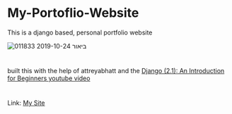 # My-Portoflio-Website
This is a django based, personal portfolio website

![ביאור 2019-10-24 011833](https://user-images.githubusercontent.com/44756354/67438471-3fa74000-f5fc-11e9-8a25-ba7133de6551.png)

#
built this with the help of attreyabhatt and the [Django (2.1): An Introduction
for Beginners youtube video](https://www.youtube.com/watch?v=ehCjpQXetgo&list=PLhTjy8cBISEpXc-yjjSW90NgNyPYe7c9_&index=1)
#

Link: [My Site](https://abramovitchweb.herokuapp.com/)
